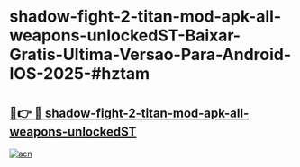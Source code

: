 # shadow-fight-2-titan-mod-apk-all-weapons-unlockedST-Baixar-Gratis-Ultima-Versao-Para-Android-IOS-2025-#hztam

# <h2><a href="https://ainizakaria.my?title=shadow-fight-2-titan-mod-apk-all-weapons-unlockedST&ref=22M">🔗👉 🔴 shadow-fight-2-titan-mod-apk-all-weapons-unlockedST</a></h2>

[![acn](https://github.com/user-attachments/assets/0f9c940e-d8b0-45ae-aac7-cd30a18b3e1c)](https://ainizakaria.my?title=shadow-fight-2-titan-mod-apk-all-weapons-unlockedST&ref=22M)

